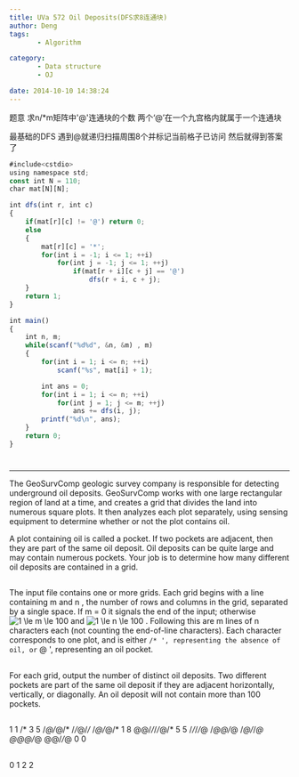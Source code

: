 ```yaml
---
title: UVa 572 Oil Deposits(DFS求8连通块)
author: Deng
tags: 
       - Algorithm

category: 
       - Data structure
       - OJ

date: 2014-10-10 14:38:24
---
```

题意 求n/*m矩阵中'@'连通块的个数 两个‘@’在一个九宫格内就属于一个连通块

最基础的DFS 遇到@就递归扫描周围8个并标记当前格子已访问 然后就得到答案了

```js 
#include<cstdio>
using namespace std;
const int N = 110;
char mat[N][N];

int dfs(int r, int c)
{
    if(mat[r][c] != '@') return 0;
    else
    {
        mat[r][c] = '*';
        for(int i = -1; i <= 1; ++i)
            for(int j = -1; j <= 1; ++j)
                if(mat[r + i][c + j] == '@')
                    dfs(r + i, c + j);
    }
    return 1;
}

int main()
{
    int n, m;
    while(scanf("%d%d", &n, &m) , m)
    {
        for(int i = 1; i <= n; ++i)
            scanf("%s", mat[i] + 1);

        int ans = 0;
        for(int i = 1; i <= n; ++i)
            for(int j = 1; j <= m; ++j)
                ans += dfs(i, j);
        printf("%d\n", ans);
    }
    return 0;
}
```

#

****

The GeoSurvComp geologic survey company is responsible for detecting underground oil deposits. GeoSurvComp works with one large rectangular region of land at a time, and creates a grid that divides the land into numerous square plots. It then analyzes each plot separately, using sensing equipment to determine whether or not the plot contains oil.

A plot containing oil is called a pocket. If two pockets are adjacent, then they are part of the same oil deposit. Oil deposits can be quite large and may contain numerous pockets. Your job is to determine how many different oil deposits are contained in a grid.

##

The input file contains one or more grids. Each grid begins with a line containing m and n , the number of rows and columns in the grid, separated by a single space. If m = 0 it signals the end of the input; otherwise  ![$1 \le m \le 100$](../images/dge.org-external-5-572img1.gif.png) and  ![$1 \le n \le 100$](../images/dge.org-external-5-572img2.gif.png) . Following this are m lines of n characters each (not counting the end-of-line characters). Each character corresponds to one plot, and is either ` /* ', representing the absence of oil, or ` @ ', representing an oil pocket.

##

For each grid, output the number of distinct oil deposits. Two different pockets are part of the same oil deposit if they are adjacent horizontally, vertically, or diagonally. An oil deposit will not contain more than 100 pockets.

##

1 1 /* 3 5 /*@/*@/* /*/*@/*/* /*@/*@/* 1 8 @@/*/*/*/*@/* 5 5 /*/*/*/*@ /*@@/*@ /*@/*/*@ @@@/*@ @@/*/*@ 0 0

##

0 1 2 2